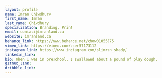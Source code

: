 ```yaml
---
layout: profile 
name: Imran Chiwdhury
first_name: Imran
last_name: Chiwdhury
specialization: Branding, Print
email: contact@imranland.ca
website: imranland.ca
behance_link: https://www.behance.net/chow01055575
vimeo_link: https://vimeo.com/user57173112
instagram_link: https://www.instagram.com/slimran_shady/
linkedin_link: 
bio: When I was in preschool, I swallowed about a pound of play dough. This forces me to create new things everyday.
github_link: 
dribbble_link: 
---
```

